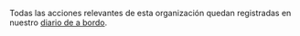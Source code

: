 Todas las acciones relevantes de esta organización quedan registradas en
nuestro [diario de a bordo](../LOGBOOK.md).
